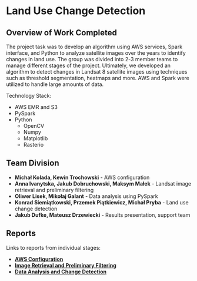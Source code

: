 # Land Use Change Detection

## Overview of Work Completed

The project task was to develop an algorithm using AWS services, Spark interface, and Python to analyze satellite images over the years to identify changes in land use. The group was divided into 2-3 member teams to manage different stages of the project. Ultimately, we developed an algorithm to detect changes in Landsat 8 satellite images using techniques such as threshold segmentation, heatmaps and more. AWS and Spark were utilized to handle large amounts of data.

Technology Stack:

- AWS EMR and S3
- PySpark
- Python
  - OpenCV
  - Numpy
  - Matplotlib
  - Rasterio

## Team Division

- **Michał Kolada, Kewin Trochowski** - AWS configuration
- **Anna Ivanytska, Jakub Dobruchowski, Maksym Małek** - Landsat image retrieval and preliminary filtering
- **Oliwer Lisek, Mikołaj Galant** - Data analysis using PySpark
- **Konrad Siemiątkowski, Przemek Piątkiewicz, Michał Pryba** - Land use change detection
- **Jakub Dufke, Mateusz Drzewiecki** - Results presentation, support team

## Reports

Links to reports from individual stages:

- **[AWS Configuration](sprawozdania/ver_english/AWS.md)**
- **[Image Retrieval and Preliminary Filtering](sprawozdania/ver_english/Download_and_pre-processing.md)**
- **[Data Analysis and Change Detection](sprawozdania/ver_english/Data_Analysis.md)**
